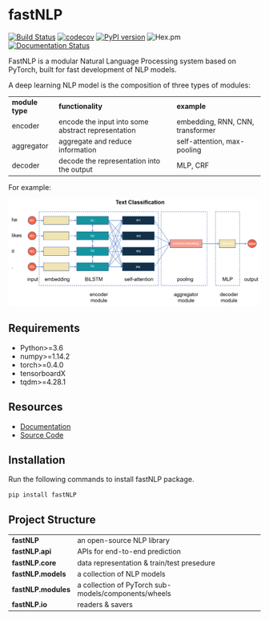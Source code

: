 # fastNLP

[![Build Status](https://travis-ci.org/fastnlp/fastNLP.svg?branch=master)](https://travis-ci.org/fastnlp/fastNLP)
[![codecov](https://codecov.io/gh/fastnlp/fastNLP/branch/master/graph/badge.svg)](https://codecov.io/gh/fastnlp/fastNLP)
[![PyPI version](https://badge.fury.io/py/fastNLP.svg)](https://badge.fury.io/py/fastNLP)
![Hex.pm](https://img.shields.io/hexpm/l/plug.svg)
[![Documentation Status](https://readthedocs.org/projects/fastnlp/badge/?version=latest)](http://fastnlp.readthedocs.io/?badge=latest)

FastNLP is a modular Natural Language Processing system based on PyTorch, built for fast development of NLP models. 

A deep learning NLP model is the composition of three types of modules:
<table>
<tr>
    <td><b> module type </b></td>
    <td><b> functionality </b></td>
    <td><b> example </b></td>
</tr>
<tr>
    <td> encoder </td>
    <td> encode the input into some abstract representation </td>
    <td> embedding, RNN, CNN, transformer
</tr>
<tr>
    <td> aggregator </td>
    <td> aggregate and reduce information </td>
    <td> self-attention, max-pooling </td>
</tr>
<tr>
    <td> decoder </td>
    <td> decode the representation into the output </td>
    <td> MLP, CRF </td>
</tr>
</table>

For example:

![](docs/source/figures/text_classification.png)

## Requirements

- Python>=3.6
- numpy>=1.14.2
- torch>=0.4.0
- tensorboardX
- tqdm>=4.28.1


## Resources

- [Documentation](https://fastnlp.readthedocs.io/en/latest/)
- [Source Code](https://github.com/fastnlp/fastNLP)

## Installation
Run the following commands to install fastNLP package.
```shell
pip install fastNLP
```


## Project Structure

<table>
<tr>
    <td><b> fastNLP </b></td>
    <td> an open-source NLP library </td>
</tr>
<tr>
    <td><b> fastNLP.api </b></td>
    <td> APIs for end-to-end prediction </td>
</tr>
<tr>
    <td><b> fastNLP.core </b></td>
    <td> data representation & train/test presedure </td>
</tr>
<tr>
    <td><b> fastNLP.models </b></td>
    <td> a collection of NLP models </td>
</tr>
<tr>
    <td><b> fastNLP.modules </b></td>
    <td> a collection of PyTorch sub-models/components/wheels </td>
</tr>
<tr>
    <td><b> fastNLP.io </b></td>
    <td> readers & savers </td>
</tr>
</table>
